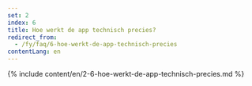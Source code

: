 ```yaml
---
set: 2
index: 6
title: Hoe werkt de app technisch precies?
redirect_from: 
  - /fy/faq/6-hoe-werkt-de-app-technisch-precies
contentLang: en
---
```

{% include content/en/2-6-hoe-werkt-de-app-technisch-precies.md %}
